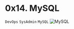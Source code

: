 # 0x14. MySQL
`DevOps` `SysAdmin` `MySQL`
![MySQL](https://s3.amazonaws.com/intranet-projects-files/holbertonschool-sysadmin_devops/280/KkrkDHT.png)
